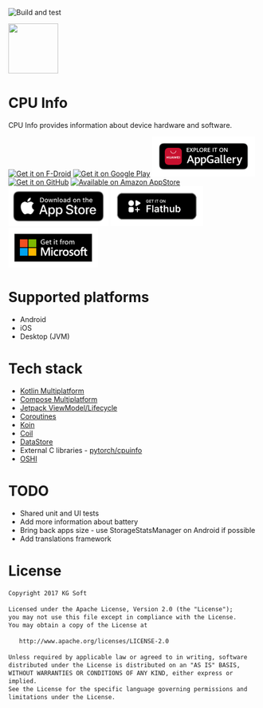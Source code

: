 ![Build and test](https://github.com/kamgurgul/cpu-info/actions/workflows/shared_test.yml/badge.svg)

<img src="info/icon_glow.png" width="100" height="100" />

# CPU Info

CPU Info provides information about device hardware and software. 

[<img src="https://f-droid.org/badge/get-it-on.png"
alt="Get it on F-Droid"
height="80">](https://f-droid.org/packages/com.kgurgul.cpuinfo/)
[<img src="https://play.google.com/intl/en_us/badges/images/generic/en-play-badge.png"
alt="Get it on Google Play"
height="80">](https://play.google.com/store/apps/details?id=com.kgurgul.cpuinfo)
[<img src="info/huawei_badge.png"
alt="Get it on HUAWEI AppGallery"
height="80">](https://appgallery.cloud.huawei.com/ag/n/app/C102414279?channelId=Main+badge+&id=fb28f69db40840f8b79b541cc4a13775&s=1378847C6B5A46F97603F316DD1450C7D3F74C023A62827B43619C2D41F2341D&detailType=0&v=&callType=AGDLINK&installType=0000)
[<img src="https://raw.githubusercontent.com/kamgurgul/cpu-info/master/info/get-it-on-github.png"
alt='Get it on GitHub' height="80">](https://github.com/kamgurgul/cpu-info/releases/latest)
[<img src="https://raw.githubusercontent.com/kamgurgul/cpu-info/master/info/amazon-badge.png"
alt='Available on Amazon AppStore' height="80">](https://www.amazon.com/Kamil-Gurgul-KG-Soft-Info/dp/B088FYQTYR/ref=sr_1_5?keywords=cpu+info&qid=1661020642&s=mobile-apps&sr=1-5)
[<img src="info/app-store-badge.png"
alt="Download on the App Store"
height="80">](https://apps.apple.com/us/app/cpu-info/id6560116815)
[<img src="info/flathub_badge.png"
alt="Get it on Flathub"
height="80">](https://flathub.org/apps/com.kgurgul.cpuinfo)
[<img src="info/ms_badge.png"
alt="Get it from Microsoft"
height="80">](https://www.microsoft.com/store/apps/9PHXQ0F4KNBL)

# Supported platforms 

* Android
* iOS
* Desktop (JVM)

# Tech stack

* [Kotlin Multiplatform](https://kotlinlang.org/docs/multiplatform.html)
* [Compose Multiplatform](https://www.jetbrains.com/lp/compose-multiplatform/)
* [Jetpack ViewModel/Lifecycle](https://www.jetbrains.com/help/kotlin-multiplatform-dev/compose-lifecycle.html)
* [Coroutines](https://github.com/Kotlin/kotlinx.coroutines)
* [Koin](https://github.com/InsertKoinIO/koin)
* [Coil](https://github.com/coil-kt/coil)
* [DataStore](https://developer.android.com/kotlin/multiplatform/datastore)
* External C libraries - [pytorch/cpuinfo](https://github.com/pytorch/cpuinfo)
* [OSHI](https://github.com/oshi/oshi)

# TODO

* Shared unit and UI tests
* Add more information about battery
* Bring back apps size - use StorageStatsManager on Android if possible
* Add translations framework

# License

    Copyright 2017 KG Soft

    Licensed under the Apache License, Version 2.0 (the "License");
    you may not use this file except in compliance with the License.
    You may obtain a copy of the License at

       http://www.apache.org/licenses/LICENSE-2.0

    Unless required by applicable law or agreed to in writing, software
    distributed under the License is distributed on an "AS IS" BASIS,
    WITHOUT WARRANTIES OR CONDITIONS OF ANY KIND, either express or implied.
    See the License for the specific language governing permissions and
    limitations under the License.
